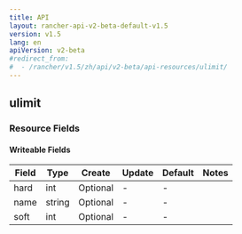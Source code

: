 ```yaml
---
title: API
layout: rancher-api-v2-beta-default-v1.5
version: v1.5
lang: en
apiVersion: v2-beta
#redirect_from:
#  - /rancher/v1.5/zh/api/v2-beta/api-resources/ulimit/
---
```


## ulimit



### Resource Fields

#### Writeable Fields

Field | Type | Create | Update | Default | Notes
---|---|---|---|---|---
hard | int | Optional | - | - | 
name | string | Optional | - | - | 
soft | int | Optional | - | - | 



<br>
